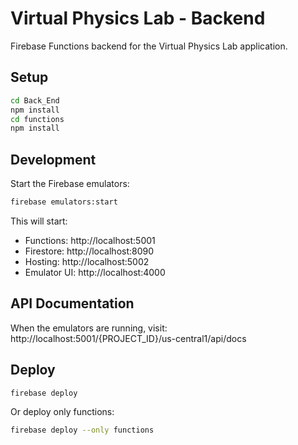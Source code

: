 # Virtual Physics Lab - Backend

Firebase Functions backend for the Virtual Physics Lab application.

## Setup

```bash
cd Back_End
npm install
cd functions
npm install
```

## Development

Start the Firebase emulators:

```bash
firebase emulators:start
```

This will start:
- Functions: http://localhost:5001
- Firestore: http://localhost:8090
- Hosting: http://localhost:5002
- Emulator UI: http://localhost:4000

## API Documentation

When the emulators are running, visit:
http://localhost:5001/{PROJECT_ID}/us-central1/api/docs

## Deploy

```bash
firebase deploy
```

Or deploy only functions:
```bash
firebase deploy --only functions
```
